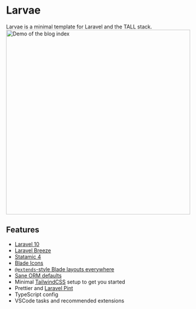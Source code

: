 # Larvae

Larvae is a minimal template for Laravel and the TALL stack.
<img src="https://user-images.githubusercontent.com/24718190/232342045-3b51ea5e-07bd-44fa-b06f-b71f6094a31a.png" alt="Demo of the blog index" height="500">

## Features

* [Laravel 10](https://laravel.com/docs/10.x)
* [Laravel Breeze](https://laravel.com/docs/10.x/starter-kits#laravel-breeze)
* [Statamic 4](https://statamic.dev/)
* [Blade Icons](https://blade-ui-kit.com/blade-icons)
* [`@extends`-style Blade layouts everywhere](https://laravel.com/docs/10.x/blade#layouts-using-template-inheritance)
* [Sane ORM defaults](https://laravel.com/docs/10.x/eloquent-relationships#preventing-lazy-loading)
* Minimal [TailwindCSS](https://tailwindcss.com/) setup to get you started
* Prettier and [Laravel Pint](https://laravel.com/docs/10.x/pint)
* TypeScript config
* VSCode tasks and recommended extensions
